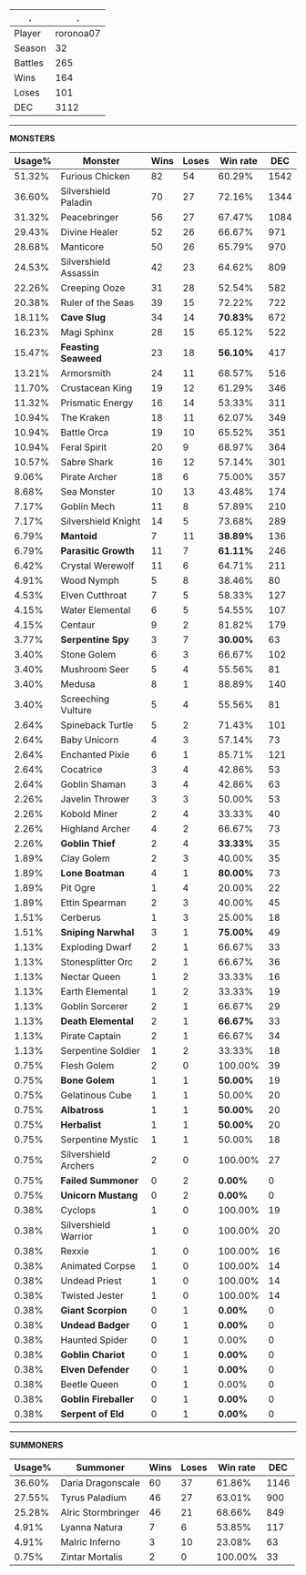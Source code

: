 .|.
|-|-
Player|roronoa07
Season|32
Battles|265
Wins|164
Loses|101
DEC|3112

---
**MONSTERS**

Usage%|Monster|Wins|Loses|Win rate|DEC|
-|-|-|-|-|-|
51.32%|Furious Chicken|82|54|60.29%|1542|
36.60%|Silvershield Paladin|70|27|72.16%|1344|
31.32%|Peacebringer|56|27|67.47%|1084|
29.43%|Divine Healer|52|26|66.67%|971|
28.68%|Manticore|50|26|65.79%|970|
24.53%|Silvershield Assassin|42|23|64.62%|809|
22.26%|Creeping Ooze|31|28|52.54%|582|
20.38%|Ruler of the Seas|39|15|72.22%|722|
18.11%|**Cave Slug**|34|14|**70.83%**|672|
16.23%|Magi Sphinx|28|15|65.12%|522|
15.47%|**Feasting Seaweed**|23|18|**56.10%**|417|
13.21%|Armorsmith|24|11|68.57%|516|
11.70%|Crustacean King|19|12|61.29%|346|
11.32%|Prismatic Energy|16|14|53.33%|311|
10.94%|The Kraken|18|11|62.07%|349|
10.94%|Battle Orca|19|10|65.52%|351|
10.94%|Feral Spirit|20|9|68.97%|364|
10.57%|Sabre Shark|16|12|57.14%|301|
9.06%|Pirate Archer|18|6|75.00%|357|
8.68%|Sea Monster|10|13|43.48%|174|
7.17%|Goblin Mech|11|8|57.89%|210|
7.17%|Silvershield Knight|14|5|73.68%|289|
6.79%|**Mantoid**|7|11|**38.89%**|136|
6.79%|**Parasitic Growth**|11|7|**61.11%**|246|
6.42%|Crystal Werewolf|11|6|64.71%|211|
4.91%|Wood Nymph|5|8|38.46%|80|
4.53%|Elven Cutthroat|7|5|58.33%|127|
4.15%|Water Elemental|6|5|54.55%|107|
4.15%|Centaur|9|2|81.82%|179|
3.77%|**Serpentine Spy**|3|7|**30.00%**|63|
3.40%|Stone Golem|6|3|66.67%|102|
3.40%|Mushroom Seer|5|4|55.56%|81|
3.40%|Medusa|8|1|88.89%|140|
3.40%|Screeching Vulture|5|4|55.56%|81|
2.64%|Spineback Turtle|5|2|71.43%|101|
2.64%|Baby Unicorn|4|3|57.14%|73|
2.64%|Enchanted Pixie|6|1|85.71%|121|
2.64%|Cocatrice|3|4|42.86%|53|
2.64%|Goblin Shaman|3|4|42.86%|63|
2.26%|Javelin Thrower|3|3|50.00%|53|
2.26%|Kobold Miner|2|4|33.33%|40|
2.26%|Highland Archer|4|2|66.67%|73|
2.26%|**Goblin Thief**|2|4|**33.33%**|35|
1.89%|Clay Golem|2|3|40.00%|35|
1.89%|**Lone Boatman**|4|1|**80.00%**|73|
1.89%|Pit Ogre|1|4|20.00%|22|
1.89%|Ettin Spearman|2|3|40.00%|45|
1.51%|Cerberus|1|3|25.00%|18|
1.51%|**Sniping Narwhal**|3|1|**75.00%**|49|
1.13%|Exploding Dwarf|2|1|66.67%|33|
1.13%|Stonesplitter Orc|2|1|66.67%|36|
1.13%|Nectar Queen|1|2|33.33%|16|
1.13%|Earth Elemental|1|2|33.33%|19|
1.13%|Goblin Sorcerer|2|1|66.67%|29|
1.13%|**Death Elemental**|2|1|**66.67%**|33|
1.13%|Pirate Captain|2|1|66.67%|34|
1.13%|Serpentine Soldier|1|2|33.33%|18|
0.75%|Flesh Golem|2|0|100.00%|39|
0.75%|**Bone Golem**|1|1|**50.00%**|19|
0.75%|Gelatinous Cube|1|1|50.00%|20|
0.75%|**Albatross**|1|1|**50.00%**|20|
0.75%|**Herbalist**|1|1|**50.00%**|20|
0.75%|Serpentine Mystic|1|1|50.00%|18|
0.75%|Silvershield Archers|2|0|100.00%|27|
0.75%|**Failed Summoner**|0|2|**0.00%**|0|
0.75%|**Unicorn Mustang**|0|2|**0.00%**|0|
0.38%|Cyclops|1|0|100.00%|19|
0.38%|Silvershield Warrior|1|0|100.00%|20|
0.38%|Rexxie|1|0|100.00%|16|
0.38%|Animated Corpse|1|0|100.00%|14|
0.38%|Undead Priest|1|0|100.00%|14|
0.38%|Twisted Jester|1|0|100.00%|14|
0.38%|**Giant Scorpion**|0|1|**0.00%**|0|
0.38%|**Undead Badger**|0|1|**0.00%**|0|
0.38%|Haunted Spider|0|1|0.00%|0|
0.38%|**Goblin Chariot**|0|1|**0.00%**|0|
0.38%|**Elven Defender**|0|1|**0.00%**|0|
0.38%|Beetle Queen|0|1|0.00%|0|
0.38%|**Goblin Fireballer**|0|1|**0.00%**|0|
0.38%|**Serpent of Eld**|0|1|**0.00%**|0|

---
**SUMMONERS**

Usage%|Summoner|Wins|Loses|Win rate|DEC|
-|-|-|-|-|-|
36.60%|Daria Dragonscale|60|37|61.86%|1146|
27.55%|Tyrus Paladium|46|27|63.01%|900|
25.28%|Alric Stormbringer|46|21|68.66%|849|
4.91%|Lyanna Natura|7|6|53.85%|117|
4.91%|Malric Inferno|3|10|23.08%|63|
0.75%|Zintar Mortalis|2|0|100.00%|33|
